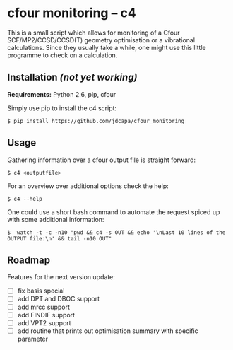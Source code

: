 cfour monitoring – c4
======================

This is a small script which allows for monitoring of a Cfour
 SCF/MP2/CCSD/CCSD(T) geometry optimisation or a vibrational calculations.
Since they usually take a while, one might use this little programme to check
 on a calculation.

Installation *(not yet working)*
------------

**Requirements:** Python 2.6, pip, cfour

Simply use pip to install the c4 script:

    $ pip install https://github.com/jdcapa/cfour_monitoring

Usage
-----

Gathering information over a cfour output file is straight forward:

    $ c4 <outputfile>

For an overview over additional options check the help:

    $ c4 --help

One could use a short bash command to automate the request spiced up with some
 additional information:

    $  watch -t -c -n10 "pwd && c4 -s OUT && echo '\nLast 10 lines of the OUTPUT file:\n' && tail -n10 OUT"

Roadmap
-------

Features for the next version update:

- [ ] fix basis special
- [ ] add DPT and DBOC support
- [ ] add mrcc support
- [ ] add FINDIF support
- [ ] add VPT2 support
- [ ] add routine that prints out optimisation summary with specific parameter
